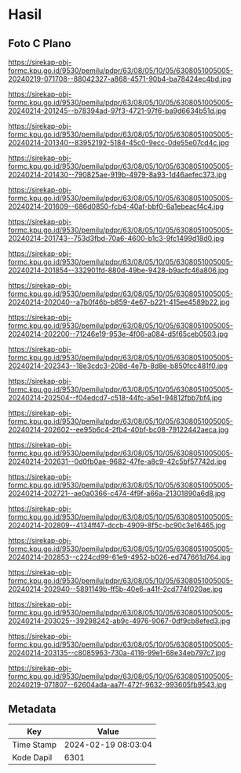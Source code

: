 # Hasil

## Foto C Plano

https://sirekap-obj-formc.kpu.go.id/9530/pemilu/pdpr/63/08/05/10/05/6308051005005-20240219-071708--88042327-a868-4571-90b4-ba78424ec4bd.jpg

https://sirekap-obj-formc.kpu.go.id/9530/pemilu/pdpr/63/08/05/10/05/6308051005005-20240214-201245--b78394ad-97f3-4721-97f6-ba9d6634b51d.jpg

https://sirekap-obj-formc.kpu.go.id/9530/pemilu/pdpr/63/08/05/10/05/6308051005005-20240214-201340--83952192-5184-45c0-9ecc-0de55e07cd4c.jpg

https://sirekap-obj-formc.kpu.go.id/9530/pemilu/pdpr/63/08/05/10/05/6308051005005-20240214-201430--790825ae-919b-4979-8a93-1d46aefec373.jpg

https://sirekap-obj-formc.kpu.go.id/9530/pemilu/pdpr/63/08/05/10/05/6308051005005-20240214-201609--686d0850-fcb4-40af-bbf0-6a1ebeacf4c4.jpg

https://sirekap-obj-formc.kpu.go.id/9530/pemilu/pdpr/63/08/05/10/05/6308051005005-20240214-201743--753d3fbd-70a6-4600-b1c3-9fc1499d18d0.jpg

https://sirekap-obj-formc.kpu.go.id/9530/pemilu/pdpr/63/08/05/10/05/6308051005005-20240214-201854--332901fd-880d-49be-9428-b9acfc46a806.jpg

https://sirekap-obj-formc.kpu.go.id/9530/pemilu/pdpr/63/08/05/10/05/6308051005005-20240214-202040--a7b0f46b-b859-4e67-b221-415ee4589b22.jpg

https://sirekap-obj-formc.kpu.go.id/9530/pemilu/pdpr/63/08/05/10/05/6308051005005-20240214-202200--71246e19-953e-4f06-a084-d5f65ceb0503.jpg

https://sirekap-obj-formc.kpu.go.id/9530/pemilu/pdpr/63/08/05/10/05/6308051005005-20240214-202343--18e3cdc3-208d-4e7b-8d8e-b850fcc481f0.jpg

https://sirekap-obj-formc.kpu.go.id/9530/pemilu/pdpr/63/08/05/10/05/6308051005005-20240214-202504--f04edcd7-c518-44fc-a5e1-94812fbb7bf4.jpg

https://sirekap-obj-formc.kpu.go.id/9530/pemilu/pdpr/63/08/05/10/05/6308051005005-20240214-202602--ee95b6c4-2fb4-40bf-bc08-79122442aeca.jpg

https://sirekap-obj-formc.kpu.go.id/9530/pemilu/pdpr/63/08/05/10/05/6308051005005-20240214-202631--0d0fb0ae-9682-47fe-a8c9-42c5bf57742d.jpg

https://sirekap-obj-formc.kpu.go.id/9530/pemilu/pdpr/63/08/05/10/05/6308051005005-20240214-202721--ae0a0366-c474-4f9f-a66a-21301890a6d8.jpg

https://sirekap-obj-formc.kpu.go.id/9530/pemilu/pdpr/63/08/05/10/05/6308051005005-20240214-202809--4134ff47-dccb-4909-8f5c-bc90c3e16465.jpg

https://sirekap-obj-formc.kpu.go.id/9530/pemilu/pdpr/63/08/05/10/05/6308051005005-20240214-202853--c224cd99-61e9-4952-b026-ed747661d764.jpg

https://sirekap-obj-formc.kpu.go.id/9530/pemilu/pdpr/63/08/05/10/05/6308051005005-20240214-202940--5891149b-ff5b-40e6-a41f-2cd774f020ae.jpg

https://sirekap-obj-formc.kpu.go.id/9530/pemilu/pdpr/63/08/05/10/05/6308051005005-20240214-203025--39298242-ab9c-4976-9067-0df9cb8efed3.jpg

https://sirekap-obj-formc.kpu.go.id/9530/pemilu/pdpr/63/08/05/10/05/6308051005005-20240214-203135--c8085963-730a-4116-99e1-68e34eb797c7.jpg

https://sirekap-obj-formc.kpu.go.id/9530/pemilu/pdpr/63/08/05/10/05/6308051005005-20240219-071807--62604ada-aa7f-472f-9632-993605fb9543.jpg


## Metadata

| Key        | Value               |
| ---------- | ------------------- |
| Time Stamp | 2024-02-19 08:03:04 |
| Kode Dapil | 6301                |



